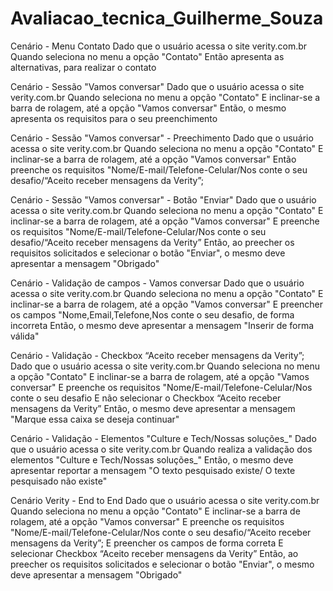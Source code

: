 # Avaliacao_tecnica_Guilherme_Souza
Cenário - Menu Contato 
Dado que o usuário acessa o site verity.com.br 
Quando seleciona no menu a opção "Contato"
Então apresenta as alternativas, para realizar o contato

Cenário - Sessão "Vamos conversar"
Dado que o usuário acessa o site verity.com.br
Quando seleciona no menu a opção "Contato"
E inclinar-se a barra de rolagem, até a opção "Vamos conversar"
Então, o mesmo apresenta os requisitos para o seu preenchimento

Cenário - Sessão "Vamos conversar" - Preechimento 
Dado que o usuário acessa o site verity.com.br
Quando seleciona no menu a opção "Contato"
E inclinar-se a barra de rolagem, até a opção "Vamos conversar"
Então preenche os requisitos "Nome/E-mail/Telefone-Celular/Nos conte o seu desafio/“Aceito receber mensagens da Verity”;

Cenário - Sessão "Vamos conversar" - Botão "Enviar"
Dado que o usuário acessa o site verity.com.br
Quando seleciona no menu a opção "Contato"
E inclinar-se a barra de rolagem, até a opção "Vamos conversar"
E preenche os requisitos "Nome/E-mail/Telefone-Celular/Nos conte o seu desafio/“Aceito receber mensagens da Verity”
Então, ao preecher os requisitos solicitados e selecionar o botão "Enviar", o mesmo deve apresentar a mensagem "Obrigado"

Cenário - Validação de campos - Vamos conversar
Dado que o usuário acessa o site verity.com.br
Quando seleciona no menu a opção "Contato"
E inclinar-se a barra de rolagem, até a opção "Vamos conversar"
E preencher os campos "Nome,Email,Telefone,Nos conte o seu desafio, de forma incorreta 
Então, o mesmo deve apresentar a mensagem "Inserir de forma válida"

Cenário - Validação - Checkbox “Aceito receber mensagens da Verity”; 
Dado que o usuário acessa o site verity.com.br
Quando seleciona no menu a opção "Contato"
E inclinar-se a barra de rolagem, até a opção "Vamos conversar"
E preenche os requisitos "Nome/E-mail/Telefone-Celular/Nos conte o seu desafio
E não selecionar o Checkbox “Aceito receber mensagens da Verity”
Então, o mesmo deve apresentar a mensagem "Marque essa caixa se deseja continuar"

Cenário - Validação - Elementos "Culture e Tech/Nossas soluções_" 
Dado que o usuário acessa o site verity.com.br
Quando realiza a validação dos elementos "Culture e Tech/Nossas soluções_"
Então, o mesmo deve apresentar reportar a mensagem "O texto pesquisado existe/ O texte pesquisado não existe"

Cenário Verity - End to End
Dado que o usuário acessa o site verity.com.br 
Quando seleciona no menu a opção "Contato"
E inclinar-se a barra de rolagem, até a opção "Vamos conversar"
E preenche os requisitos "Nome/E-mail/Telefone-Celular/Nos conte o seu desafio/“Aceito receber mensagens da Verity”;
E preencher os campos de forma correta
E selecionar Checkbox “Aceito receber mensagens da Verity”
Então, ao preecher os requisitos solicitados e selecionar o botão "Enviar", o mesmo deve apresentar a mensagem "Obrigado"
